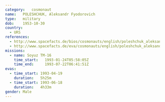 ```yaml
---
category:	cosmonaut
name:	POLESHCHUK, Aleksandr Fyodorovich 
type:	military
dob:	1953-10-30
country:
  - URS
references:
  - http://www.spacefacts.de/bios/cosmonauts/english/poleshchuk_aleksandr.htm
  - http://www.spacefacts.de/eva/cosmonauts/english/poleshchuk_aleksandr.htm
missions:
  - name: Soyuz TM-16
    time_start:   1993-01-24T05:58:05Z
    time_end:     1993-07-22T06:41:51Z
evas:
  - time_start: 1993-04-19
    duration:   5h25m
  - time_start: 1993-06-18
    duration:   4h33m
gender:	Male
---
```


